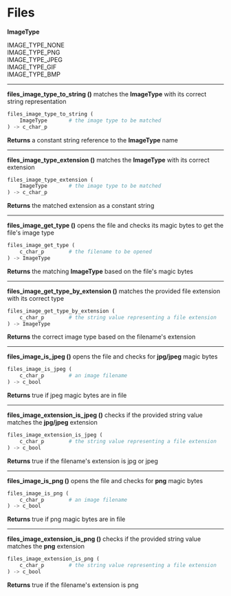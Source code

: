# Files

**ImageType**

IMAGE_TYPE_NONE \
IMAGE_TYPE_PNG \
IMAGE_TYPE_JPEG \
IMAGE_TYPE_GIF \
IMAGE_TYPE_BMP

---

**files_image_type_to_string ()** matches the **ImageType** with its correct string representation

``` python
files_image_type_to_string (
	ImageType		# the image type to be matched
) -> c_char_p
```

**Returns** a constant string reference to the **ImageType** name

---

**files_image_type_extension ()** matches the **ImageType** with its correct extension

``` python
files_image_type_extension (
	ImageType		# the image type to be matched
) -> c_char_p
```

**Returns** the matched extension as a constant string

---

**files_image_get_type ()** opens the file and checks its magic bytes to get the file's image type

``` python
files_image_get_type (
	c_char_p		# the filename to be opened
) -> ImageType
```

**Returns** the matching **ImageType** based on the file's magic bytes

---

**files_image_get_type_by_extension ()** matches the provided file extension with its correct type

``` python
files_image_get_type_by_extension (
	c_char_p		# the string value representing a file extension
) -> ImageType
```

**Returns** the correct image type based on the filename's extension

---

**files_image_is_jpeg ()** opens the file and checks for **jpg/jpeg** magic bytes

``` python
files_image_is_jpeg (
	c_char_p		# an image filename
) -> c_bool
```

**Returns** true if jpeg magic bytes are in file

---

**files_image_extension_is_jpeg ()** checks if the provided string value matches the **jpg/jpeg** extension

``` python
files_image_extension_is_jpeg (
	c_char_p		# the string value representing a file extension
) -> c_bool
```

**Returns** true if the filename's extension is jpg or jpeg

---

**files_image_is_png ()** opens the file and checks for **png** magic bytes

``` python
files_image_is_png (
	c_char_p		# an image filename
) -> c_bool
```

**Returns** true if png magic bytes are in file

---

**files_image_extension_is_png ()** checks if the provided string value matches the **png** extension

``` python
files_image_extension_is_png (
	c_char_p		# the string value representing a file extension
) -> c_bool
```

**Returns** true if the filename's extension is png

